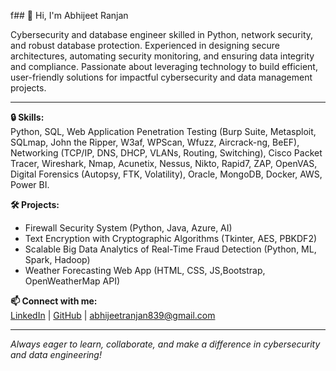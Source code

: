 f## 👋 Hi, I'm Abhijeet Ranjan

Cybersecurity and database engineer skilled in Python, network security, and robust database protection. Experienced in designing secure architectures, automating security monitoring, and ensuring data integrity and compliance. Passionate about leveraging technology to build efficient, user-friendly solutions for impactful cybersecurity and data management projects.

---

**🔒 Skills:**  
Python, SQL, Web Application Penetration Testing (Burp Suite, Metasploit, SQLmap, John the Ripper, W3af, WPScan, Wfuzz, Aircrack-ng, BeEF), Networking (TCP/IP, DNS, DHCP, VLANs, Routing, Switching), Cisco Packet Tracer, Wireshark, Nmap, Acunetix, Nessus, Nikto, Rapid7, ZAP, OpenVAS, Digital Forensics (Autopsy, FTK, Volatility), Oracle, MongoDB, Docker, AWS, Power BI.


**🛠️ Projects:**  
- Firewall Security System (Python, Java, Azure, AI)
- Text Encryption with Cryptographic Algorithms (Tkinter, AES, PBKDF2)
- Scalable Big Data Analytics of Real-Time Fraud Detection (Python, ML, Spark, Hadoop)
- Weather Forecasting Web App (HTML, CSS, JS,Bootstrap, OpenWeatherMap API)

**📫 Connect with me:**  
[LinkedIn](https://linkedin.com/in/abhijeet-ranjan-0b9143215) | [GitHub](https://github.com/garurmaga) | abhijeetranjan839@gmail.com

---

*Always eager to learn, collaborate, and make a difference in cybersecurity and data engineering!*
